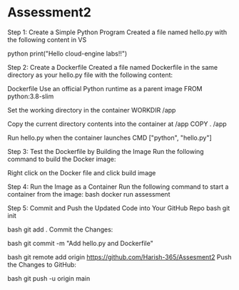 # Assessment2

Step 1: Create a Simple Python Program Created a file named hello.py with the following content in VS

python print("Hello cloud-engine labs!!")

Step 2: Create a Dockerfile Created a file named Dockerfile in the same directory as your hello.py file with the following content:

Dockerfile Use an official Python runtime as a parent image FROM python:3.8-slim

Set the working directory in the container WORKDIR /app

Copy the current directory contents into the container at /app COPY . /app

Run hello.py when the container launches CMD ["python", "hello.py"]

Step 3: Test the Dockerfile by Building the Image Run the following command to build the Docker image: 

Right click on the Docker file and click build image

Step 4: Run the Image as a Container Run the following command to start a container from the image: bash docker run assessment

Step 5: Commit and Push the Updated Code into Your GitHub Repo bash git init

bash git add . Commit the Changes:

bash git commit -m "Add hello.py and Dockerfile"

bash git remote add origin https://github.com/Harish-365/Assesment2 Push the Changes to GitHub:

bash git push -u origin main
